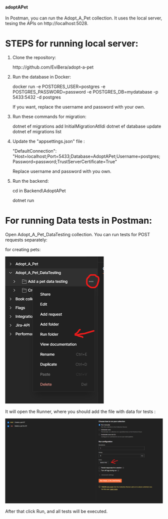 #### adoptAPet

In Postman, you can run the Adopt_A_Pet collection.  It uses the local server, tesing the APIs on http://localhost:5028.

# **STEPS for running local server:**

1. Clone the repository:

   http:://github.com/EviBera/adopt-a-pet
2. Run the database in Docker:

   docker run -e POSTGRES_USER=postgres -e POSTGRES_PASSWORD=password -e POSTGRES_DB=mydatabase -p 5433:5432 -d postgres

   If you want, replace the username and password with your own.
3. Run these commands for migration:

   dotnet ef migrations add  InitialMigrationAtIldi
   dotnet ef database update
   dotnet ef migrations list
4. Update the "appsettings.json" file :

   "DefaultConnection": "Host=localhost;Port=5433;Database=AdoptAPet;Username=postgres;Password=password;TrustServerCertificate=True"

   Replace username and password with you own.
5. Run the backend:


   cd in Backend\AdoptAPet

   dotnet run



# **For running Data tests in Postman:**

Open Adopt_A_Pet_DataTesting collection. You can run tests for POST requests separately:

for creating pets:

![1721814919513](image/README/1721814919513.png)

It will open the Runner, where you should add the file with data for tests :

![1721815070384](image/README/1721815070384.png)

After that click Run, and all tests will be executed.
